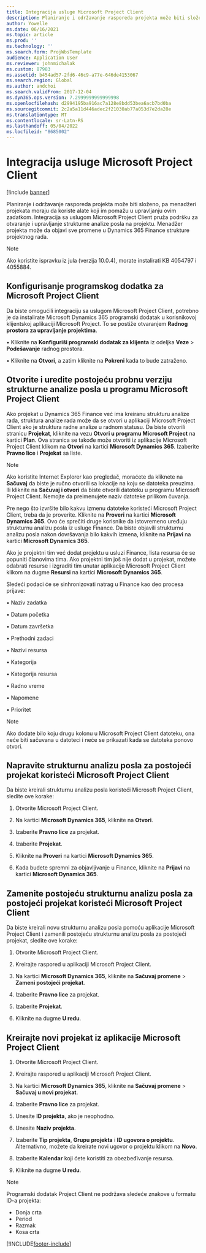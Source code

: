 ```yaml
---
title: Integracija usluge Microsoft Project Client
description: Planiranje i održavanje rasporeda projekta može biti složeno, pa menadžeri projekata moraju da koriste alate koji im pomažu u upravljanju ovim zadatkom. Integracija sa uslugom Microsoft Project Client pruža podršku za otvaranje i upravljanje strukturne analize posla na projektu.
author: Yowelle
ms.date: 06/16/2021
ms.topic: article
ms.prod: ''
ms.technology: ''
ms.search.form: ProjWbsTemplate
audience: Application User
ms.reviewer: johnmichalak
ms.custom: 87983
ms.assetid: b454ad57-2fd6-46c9-a77e-646de4153067
ms.search.region: Global
ms.author: andchoi
ms.search.validFrom: 2017-12-04
ms.dyn365.ops.version: 7.2999999999999998
ms.openlocfilehash: d2994195ba916ac7a128e8bdd53bea6acb7bd0ba
ms.sourcegitcommit: 2c2a5a11d446adec2f21030ab77a053d7e2da28e
ms.translationtype: MT
ms.contentlocale: sr-Latn-RS
ms.lasthandoff: 05/04/2022
ms.locfileid: "8685002"
---
```

# <a name="microsoft-project-client-integration"></a>Integracija usluge Microsoft Project Client

[!include [banner](../includes/banner.md)]

Planiranje i održavanje rasporeda projekta može biti složeno, pa menadžeri projekata moraju da koriste alate koji im pomažu u upravljanju ovim zadatkom. Integracija sa uslugom Microsoft Project Client pruža podršku za otvaranje i upravljanje strukturne analize posla na projektu. Menadžer projekta može da objavi sve promene u Dynamics 365 Finance strukture projektnog rada.

> [!NOTE]
> Ako koristite ispravku iz jula (verzija 10.0.4), morate instalirati KB 4054797 i 4055884.

## <a name="configure-the-microsoft-project-client-add-in"></a>Konfigurisanje programskog dodatka za Microsoft Project Client
Da biste omogućili integraciju sa uslugom Microsoft Project Client, potrebno je da instalirate Microsoft Dynamics 365 programski dodatak u korisnikovoj klijentskoj aplikaciji Microsoft Project. To se postiže otvaranjem **Radnog prostora za upravljanje projektima**.

•   Kliknite na **Konfiguriši programski dodatak za klijenta** iz odeljka **Veze** > **Podešavanje** radnog prostora.

•   Kliknite na **Otvori**, a zatim kliknite na **Pokreni** kada to bude zatraženo.

## <a name="open-and-edit-an-existing-draft-work-breakdown-structure-in-microsoft-project-client"></a>Otvorite i uredite postojeću probnu verziju strukturne analize posla u programu Microsoft Project Client
Ako projekat u Dynamics 365 Finance već ima kreiranu strukturu analize rada, struktura analize rada može da se otvori u aplikaciji Microsoft Project Client ako je struktura radne analize u radnom statusu. Da biste otvorili stranicu **Projekat**, kliknite na vezu **Otvori u programu Microsoft Project** na kartici **Plan**. Ova stranica se takođe može otvoriti iz aplikacije Microsoft Project Client klikom na **Otvori** na kartici **Microsoft Dynamics 365**. Izaberite **Pravno lice** i **Projekat** sa liste.

> [!NOTE]
> Ako koristite Internet Explorer kao pregledač, moraćete da kliknete na **Sačuvaj** da biste je ručno otvorili sa lokacije na koju se datoteka preuzima. Ili kliknite na **Sačuvaj i otvori** da biste otvorili datoteku u programu Microsoft Project Client. Nemojte da preimenujete naziv datoteke prilikom čuvanja.

Pre nego što izvršite bilo kakvu izmenu datoteke koristeći Microsoft Project Client, treba da je proverite. Kliknite na **Proveri** na kartici **Microsoft Dynamics 365**. Ovo će sprečiti druge korisnike da istovremeno uređuju strukturnu analizu posla iz usluge Finance. Da biste objavili strukturnu analizu posla nakon dovršavanja bilo kakvih izmena, kliknite na **Prijavi** na kartici **Microsoft Dynamics 365**.

Ako je projektni tim već dodat projektu u usluzi Finance, lista resursa će se popuniti članovima tima. Ako projektni tim još nije dodat u projekat, možete odabrati resurse i izgraditi tim unutar aplikacije Microsoft Project Client klikom na dugme **Resursi** na kartici **Microsoft Dynamics 365**. 

Sledeći podaci će se sinhronizovati natrag u Finance kao deo procesa prijave:

•   Naziv zadatka

•   Datum početka

•   Datum završetka

•   Prethodni zadaci

•   Nazivi resursa

•   Kategorija

•   Kategorija resursa

•   Radno vreme

•   Napomene

•   Prioritet

> [!NOTE]
> Ako dodate bilo koju drugu kolonu u Microsoft Project Client datoteku, ona neće biti sačuvana u datoteci i neće se prikazati kada se datoteka ponovo otvori.

## <a name="create-the-work-breakdown-structure-for-an-existing-project-using-microsoft-project-client"></a>Napravite strukturnu analizu posla za postojeći projekat koristeći Microsoft Project Client
Da biste kreirali strukturnu analizu posla koristeći Microsoft Project Client, sledite ove korake:


1.  Otvorite Microsoft Project Client.

2.  Na kartici **Microsoft Dynamics 365**, kliknite na **Otvori**.

3.  Izaberite **Pravno lice** za projekat.

4.  Izaberite **Projekat**.

5.  Kliknite na **Proveri** na kartici **Microsoft Dynamics 365**.

6.  Kada budete spremni za objavljivanje u Finance, kliknite na **Prijavi** na kartici **Microsoft Dynamics 365**.

## <a name="replace-the-existing-work-breakdown-structure-for-an-existing-project-using-microsoft-project-client"></a>Zamenite postojeću strukturnu analizu posla za postojeći projekat koristeći Microsoft Project Client
Da biste kreirali novu strukturnu analizu posla pomoću aplikacije Microsoft Project Client i zamenili postojeću strukturnu analizu posla za postojeći projekat, sledite ove korake:

1.  Otvorite Microsoft Project Client.

2.  Kreirajte raspored u aplikaciji Microsoft Project Client.

3.  Na kartici **Microsoft Dynamics 365**, kliknite na **Sačuvaj promene** > **Zameni postojeći projekat**.

4.  Izaberite **Pravno lice** za projekat.

5.  Izaberite **Projekat**.

6.  Kliknite na dugme **U redu**.

## <a name="create-a-new-project-from-within-microsoft-project-client"></a>Kreirajte novi projekat iz aplikacije Microsoft Project Client


1.  Otvorite Microsoft Project Client.

2.  Kreirajte raspored u aplikaciji Microsoft Project Client.

3.  Na kartici **Microsoft Dynamics 365**, kliknite na **Sačuvaj promene** > **Sačuvaj u novi projekat**.

4.  Izaberite **Pravno lice** za projekat.

5.  Unesite **ID projekta**, ako je neophodno.

6.  Unesite **Naziv projekta**.

7.  Izaberite **Tip projekta**, **Grupu projekta** i **ID ugovora o projektu**. Alternativno, možete da kreirate novi ugovor o projektu klikom na **Novo**.

8.  Izaberite **Kalendar** koji ćete koristiti za obezbeđivanje resursa.

11. Kliknite na dugme **U redu**.

> [!NOTE]
> Programski dodatak Project Client ne podržava sledeće znakove u formatu ID-a projekta:
> 
>   - Donja crta
>   - Period
>   - Razmak
>   - Kosa crta

[!INCLUDE[footer-include](../includes/footer-banner.md)]
